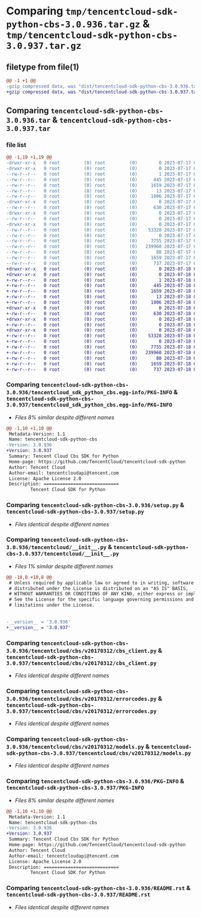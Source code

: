 # Comparing `tmp/tencentcloud-sdk-python-cbs-3.0.936.tar.gz` & `tmp/tencentcloud-sdk-python-cbs-3.0.937.tar.gz`

## filetype from file(1)

```diff
@@ -1 +1 @@
-gzip compressed data, was "dist/tencentcloud-sdk-python-cbs-3.0.936.tar", last modified: Mon Jul 17 00:19:32 2023, max compression
+gzip compressed data, was "dist/tencentcloud-sdk-python-cbs-3.0.937.tar", last modified: Tue Jul 18 00:19:05 2023, max compression
```

## Comparing `tencentcloud-sdk-python-cbs-3.0.936.tar` & `tencentcloud-sdk-python-cbs-3.0.937.tar`

### file list

```diff
@@ -1,19 +1,19 @@
-drwxr-xr-x   0 root         (0) root         (0)        0 2023-07-17 00:19:32.000000 tencentcloud-sdk-python-cbs-3.0.936/
-drwxr-xr-x   0 root         (0) root         (0)        0 2023-07-17 00:19:32.000000 tencentcloud-sdk-python-cbs-3.0.936/tencentcloud_sdk_python_cbs.egg-info/
--rw-r--r--   0 root         (0) root         (0)        1 2023-07-17 00:19:32.000000 tencentcloud-sdk-python-cbs-3.0.936/tencentcloud_sdk_python_cbs.egg-info/dependency_links.txt
--rw-r--r--   0 root         (0) root         (0)      445 2023-07-17 00:19:32.000000 tencentcloud-sdk-python-cbs-3.0.936/tencentcloud_sdk_python_cbs.egg-info/SOURCES.txt
--rw-r--r--   0 root         (0) root         (0)     1659 2023-07-17 00:19:32.000000 tencentcloud-sdk-python-cbs-3.0.936/tencentcloud_sdk_python_cbs.egg-info/PKG-INFO
--rw-r--r--   0 root         (0) root         (0)       13 2023-07-17 00:19:32.000000 tencentcloud-sdk-python-cbs-3.0.936/tencentcloud_sdk_python_cbs.egg-info/top_level.txt
--rw-r--r--   0 root         (0) root         (0)     1006 2023-07-17 00:19:32.000000 tencentcloud-sdk-python-cbs-3.0.936/setup.py
-drwxr-xr-x   0 root         (0) root         (0)        0 2023-07-17 00:19:32.000000 tencentcloud-sdk-python-cbs-3.0.936/tencentcloud/
--rw-r--r--   0 root         (0) root         (0)      630 2023-07-17 00:19:32.000000 tencentcloud-sdk-python-cbs-3.0.936/tencentcloud/__init__.py
-drwxr-xr-x   0 root         (0) root         (0)        0 2023-07-17 00:19:32.000000 tencentcloud-sdk-python-cbs-3.0.936/tencentcloud/cbs/
--rw-r--r--   0 root         (0) root         (0)        0 2023-07-17 00:19:32.000000 tencentcloud-sdk-python-cbs-3.0.936/tencentcloud/cbs/__init__.py
-drwxr-xr-x   0 root         (0) root         (0)        0 2023-07-17 00:19:32.000000 tencentcloud-sdk-python-cbs-3.0.936/tencentcloud/cbs/v20170312/
--rw-r--r--   0 root         (0) root         (0)    53328 2023-07-17 00:19:32.000000 tencentcloud-sdk-python-cbs-3.0.936/tencentcloud/cbs/v20170312/cbs_client.py
--rw-r--r--   0 root         (0) root         (0)        0 2023-07-17 00:19:32.000000 tencentcloud-sdk-python-cbs-3.0.936/tencentcloud/cbs/v20170312/__init__.py
--rw-r--r--   0 root         (0) root         (0)     7755 2023-07-17 00:19:32.000000 tencentcloud-sdk-python-cbs-3.0.936/tencentcloud/cbs/v20170312/errorcodes.py
--rw-r--r--   0 root         (0) root         (0)   239960 2023-07-17 00:19:32.000000 tencentcloud-sdk-python-cbs-3.0.936/tencentcloud/cbs/v20170312/models.py
--rw-r--r--   0 root         (0) root         (0)       88 2023-07-17 00:19:32.000000 tencentcloud-sdk-python-cbs-3.0.936/setup.cfg
--rw-r--r--   0 root         (0) root         (0)     1659 2023-07-17 00:19:32.000000 tencentcloud-sdk-python-cbs-3.0.936/PKG-INFO
--rw-r--r--   0 root         (0) root         (0)      737 2023-07-17 00:19:32.000000 tencentcloud-sdk-python-cbs-3.0.936/README.rst
+drwxr-xr-x   0 root         (0) root         (0)        0 2023-07-18 00:19:05.000000 tencentcloud-sdk-python-cbs-3.0.937/
+drwxr-xr-x   0 root         (0) root         (0)        0 2023-07-18 00:19:05.000000 tencentcloud-sdk-python-cbs-3.0.937/tencentcloud_sdk_python_cbs.egg-info/
+-rw-r--r--   0 root         (0) root         (0)        1 2023-07-18 00:19:05.000000 tencentcloud-sdk-python-cbs-3.0.937/tencentcloud_sdk_python_cbs.egg-info/dependency_links.txt
+-rw-r--r--   0 root         (0) root         (0)      445 2023-07-18 00:19:05.000000 tencentcloud-sdk-python-cbs-3.0.937/tencentcloud_sdk_python_cbs.egg-info/SOURCES.txt
+-rw-r--r--   0 root         (0) root         (0)     1659 2023-07-18 00:19:05.000000 tencentcloud-sdk-python-cbs-3.0.937/tencentcloud_sdk_python_cbs.egg-info/PKG-INFO
+-rw-r--r--   0 root         (0) root         (0)       13 2023-07-18 00:19:05.000000 tencentcloud-sdk-python-cbs-3.0.937/tencentcloud_sdk_python_cbs.egg-info/top_level.txt
+-rw-r--r--   0 root         (0) root         (0)     1006 2023-07-18 00:19:05.000000 tencentcloud-sdk-python-cbs-3.0.937/setup.py
+drwxr-xr-x   0 root         (0) root         (0)        0 2023-07-18 00:19:05.000000 tencentcloud-sdk-python-cbs-3.0.937/tencentcloud/
+-rw-r--r--   0 root         (0) root         (0)      630 2023-07-18 00:19:05.000000 tencentcloud-sdk-python-cbs-3.0.937/tencentcloud/__init__.py
+drwxr-xr-x   0 root         (0) root         (0)        0 2023-07-18 00:19:05.000000 tencentcloud-sdk-python-cbs-3.0.937/tencentcloud/cbs/
+-rw-r--r--   0 root         (0) root         (0)        0 2023-07-18 00:19:05.000000 tencentcloud-sdk-python-cbs-3.0.937/tencentcloud/cbs/__init__.py
+drwxr-xr-x   0 root         (0) root         (0)        0 2023-07-18 00:19:05.000000 tencentcloud-sdk-python-cbs-3.0.937/tencentcloud/cbs/v20170312/
+-rw-r--r--   0 root         (0) root         (0)    53328 2023-07-18 00:19:05.000000 tencentcloud-sdk-python-cbs-3.0.937/tencentcloud/cbs/v20170312/cbs_client.py
+-rw-r--r--   0 root         (0) root         (0)        0 2023-07-18 00:19:05.000000 tencentcloud-sdk-python-cbs-3.0.937/tencentcloud/cbs/v20170312/__init__.py
+-rw-r--r--   0 root         (0) root         (0)     7755 2023-07-18 00:19:05.000000 tencentcloud-sdk-python-cbs-3.0.937/tencentcloud/cbs/v20170312/errorcodes.py
+-rw-r--r--   0 root         (0) root         (0)   239960 2023-07-18 00:19:05.000000 tencentcloud-sdk-python-cbs-3.0.937/tencentcloud/cbs/v20170312/models.py
+-rw-r--r--   0 root         (0) root         (0)       88 2023-07-18 00:19:05.000000 tencentcloud-sdk-python-cbs-3.0.937/setup.cfg
+-rw-r--r--   0 root         (0) root         (0)     1659 2023-07-18 00:19:05.000000 tencentcloud-sdk-python-cbs-3.0.937/PKG-INFO
+-rw-r--r--   0 root         (0) root         (0)      737 2023-07-18 00:19:05.000000 tencentcloud-sdk-python-cbs-3.0.937/README.rst
```

### Comparing `tencentcloud-sdk-python-cbs-3.0.936/tencentcloud_sdk_python_cbs.egg-info/PKG-INFO` & `tencentcloud-sdk-python-cbs-3.0.937/tencentcloud_sdk_python_cbs.egg-info/PKG-INFO`

 * *Files 8% similar despite different names*

```diff
@@ -1,10 +1,10 @@
 Metadata-Version: 1.1
 Name: tencentcloud-sdk-python-cbs
-Version: 3.0.936
+Version: 3.0.937
 Summary: Tencent Cloud Cbs SDK for Python
 Home-page: https://github.com/TencentCloud/tencentcloud-sdk-python
 Author: Tencent Cloud
 Author-email: tencentcloudapi@tencent.com
 License: Apache License 2.0
 Description: ============================
         Tencent Cloud SDK for Python
```

### Comparing `tencentcloud-sdk-python-cbs-3.0.936/setup.py` & `tencentcloud-sdk-python-cbs-3.0.937/setup.py`

 * *Files identical despite different names*

### Comparing `tencentcloud-sdk-python-cbs-3.0.936/tencentcloud/__init__.py` & `tencentcloud-sdk-python-cbs-3.0.937/tencentcloud/__init__.py`

 * *Files 1% similar despite different names*

```diff
@@ -10,8 +10,8 @@
 # Unless required by applicable law or agreed to in writing, software
 # distributed under the License is distributed on an "AS IS" BASIS,
 # WITHOUT WARRANTIES OR CONDITIONS OF ANY KIND, either express or implied.
 # See the License for the specific language governing permissions and
 # limitations under the License.
 
 
-__version__ = '3.0.936'
+__version__ = '3.0.937'
```

### Comparing `tencentcloud-sdk-python-cbs-3.0.936/tencentcloud/cbs/v20170312/cbs_client.py` & `tencentcloud-sdk-python-cbs-3.0.937/tencentcloud/cbs/v20170312/cbs_client.py`

 * *Files identical despite different names*

### Comparing `tencentcloud-sdk-python-cbs-3.0.936/tencentcloud/cbs/v20170312/errorcodes.py` & `tencentcloud-sdk-python-cbs-3.0.937/tencentcloud/cbs/v20170312/errorcodes.py`

 * *Files identical despite different names*

### Comparing `tencentcloud-sdk-python-cbs-3.0.936/tencentcloud/cbs/v20170312/models.py` & `tencentcloud-sdk-python-cbs-3.0.937/tencentcloud/cbs/v20170312/models.py`

 * *Files identical despite different names*

### Comparing `tencentcloud-sdk-python-cbs-3.0.936/PKG-INFO` & `tencentcloud-sdk-python-cbs-3.0.937/PKG-INFO`

 * *Files 8% similar despite different names*

```diff
@@ -1,10 +1,10 @@
 Metadata-Version: 1.1
 Name: tencentcloud-sdk-python-cbs
-Version: 3.0.936
+Version: 3.0.937
 Summary: Tencent Cloud Cbs SDK for Python
 Home-page: https://github.com/TencentCloud/tencentcloud-sdk-python
 Author: Tencent Cloud
 Author-email: tencentcloudapi@tencent.com
 License: Apache License 2.0
 Description: ============================
         Tencent Cloud SDK for Python
```

### Comparing `tencentcloud-sdk-python-cbs-3.0.936/README.rst` & `tencentcloud-sdk-python-cbs-3.0.937/README.rst`

 * *Files identical despite different names*

